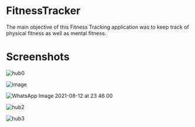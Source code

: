 # FitnessTracker
The main objective of this Fitness Tracking application was to keep track of physical fitness as well as
mental fitness.
# Screenshots
![hub0](https://user-images.githubusercontent.com/88769793/129458406-83f7e964-9795-4891-a0d2-603ccb9ce746.PNG)

![image](https://user-images.githubusercontent.com/88769793/129458384-bc627578-f924-4077-8c3a-04bf69ac9fcc.png)

![WhatsApp Image 2021-08-12 at 23 46 00](https://user-images.githubusercontent.com/88769793/129458309-d05d22b1-9656-4150-8025-b8f1637db026.jpeg)

![hub2](https://user-images.githubusercontent.com/88769793/129458440-b49d7c18-39d6-4859-aa96-602779b054e6.PNG)

![hub3](https://user-images.githubusercontent.com/88769793/129458425-0afb92ba-e486-458c-99ee-45b64d39df27.PNG)
